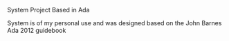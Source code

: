 System Project Based in Ada

System is of my personal use and was 
designed based on the John Barnes Ada 2012 guidebook

